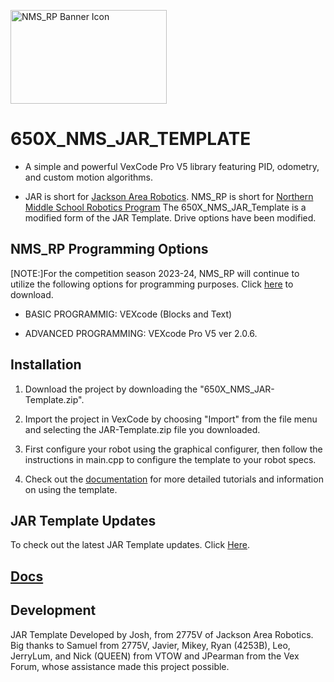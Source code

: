 <img src="NMS_RP - Banner -SVG.svg"
     width="250" 
     height="150"
     alt="NMS_RP Banner Icon"
     style="float: center;" />
     
# 650X_NMS_JAR_TEMPLATE

* A simple and powerful VexCode Pro V5 library featuring PID, odometry, and custom motion algorithms.
  
* JAR is short for [Jackson Area Robotics](https://github.com/JacksonAreaRobotics). NMS_RP is short for [Northern Middle School Robotics Program](https://sites.google.com/pulaski.kyschools.us/nms-robotics/front) The 650X_NMS_JAR_Template is a modified form of the JAR Template. Drive options have been modified.

## NMS_RP Programming Options
[NOTE:]For the competition season 2023-24, NMS_RP will continue to utilize the following options for programming purposes. Click [here](https://www.vexrobotics.com/vexcode/install/v5) to download. 

*  BASIC PROGRAMMIG: VEXcode (Blocks and Text)
  
*  ADVANCED PROGRAMMING: VEXcode Pro V5 ver 2.0.6. 



## Installation
1. Download the project by downloading the "650X_NMS_JAR-Template.zip". 

2. Import the project in VexCode by choosing "Import" from the file menu and selecting the JAR-Template.zip file you downloaded.

3. First configure your robot using the graphical configurer, then follow the instructions in main.cpp to configure the template to your robot specs.

4. Check out the [documentation](https://jacksonarearobotics.github.io/JAR-Template/) for more detailed tutorials and information on using the template.

## JAR Template Updates
To check out the latest JAR Template updates. Click [Here](https://github.com/JacksonAreaRobotics/JAR-Template/releases/tag/v1.1.2).

## [Docs](https://jacksonarearobotics.github.io/JAR-Template/)

## Development
JAR Template Developed by Josh, from 2775V of Jackson Area Robotics. Big thanks to Samuel from 2775V, Javier, Mikey, Ryan (4253B), Leo, JerryLum, and Nick (QUEEN) from VTOW and JPearman from the Vex Forum, whose assistance made this project possible.

